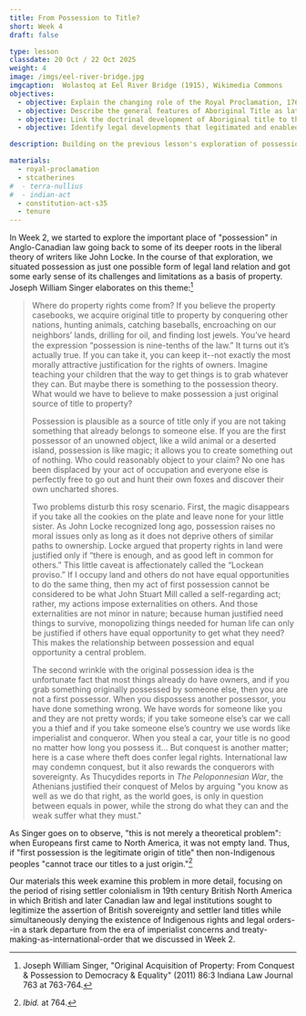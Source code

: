 ```yaml
---
title: From Possession to Title?
short: Week 4
draft: false

type: lesson
classdate: 20 Oct / 22 Oct 2025
weight: 4
image: /imgs/eel-river-bridge.jpg
imgcaption:  Wolastoq at Eel River Bridge (1915), Wikimedia Commons
objectives:
  - objective: Explain the changing role of the Royal Proclamation, 1763 with respect to the source and content of common law Aboriginal Title.
  - objective: Describe the general features of Aboriginal Title as late-19th century courts understood it (in concept, if not in name). 
  - objective: Link the doctrinal development of Aboriginal title to the structure of feudal land tenure and the common law estates in land.
  - objective: Identify legal developments that legitimated and enabled the logic of settler colonialism in the 19th century. 

description: Building on the previous lesson's exploration of possession, this week we focus on the various meanings of "title" and their application in the context of Indigenous land rights recognized by Anglo-Canadian law.

materials:
  - royal-proclamation
  - stcatherines
#  - terra-nullius
#  - indian-act
  - constitution-act-s35
  - tenure
---
```


In Week 2, we started to explore the important place of "possession" in Anglo-Canadian law going back to some of its deeper roots in the liberal theory of writers like John Locke. In the course of that exploration, we situated possession as just one possible form of legal land relation and got some early sense of its challenges and limitations as a basis of property. Joseph William Singer elaborates on this theme:[^1]

> Where do property rights come from? If you believe the property casebooks, we
acquire original title to property by conquering other nations, hunting animals,
catching baseballs, encroaching on our neighbors’ lands, drilling for oil, and
ﬁnding lost jewels. You’ve heard the expression “possession is nine-tenths of the
law.” It turns out it’s actually true. If you can take it, you can keep it--not exactly
the most morally attractive justification for the rights of owners. Imagine teaching
your children that the way to get things is to grab whatever they can. But maybe
there is something to the possession theory. What would we have to believe to
make possession a just original source of title to property?
> 
> Possession is plausible as a source of title only if you are not taking something
that already belongs to someone else. If you are the first possessor of an unowned
object, like a wild animal or a deserted island, possession is like magic; it allows
you to create something out of nothing. Who could reasonably object to your
claim? No one has been displaced by your act of occupation and everyone else is
perfectly free to go out and hunt their own foxes and discover their own uncharted
shores.	
>
> Two problems disturb this rosy scenario. First, the magic disappears if you take
all the cookies on the plate and leave none for your little sister. As John Locke
recognized long ago, possession raises no moral issues only as long as it does not
deprive others of similar paths to ownership. Locke argued that property rights in
land were justified only if “there is enough, and as good left in common for others.” 
This little caveat is affectionately called the “Lockean proviso.” If I
occupy land and others do not have equal opportunities to do the same thing, then
my act of first possession cannot be considered to be what John Stuart Mill called a
self-regarding act; rather, my actions impose externalities on others. And those
externalities are not minor in nature; because human justified need things to survive,
monopolizing things needed for human life can only be justified if others have
equal opportunity to get what they need? This makes the relationship between
possession and equal opportunity a central problem.
> 
> The second wrinkle with the original possession idea is the unfortunate fact that
most things already do have owners, and if you grab something originally
possessed by someone else, then you are not a first possessor. When you dispossess
another possessor, you have done something wrong. We have words for someone
like you and they are not pretty words; if you take someone else’s car we call you a
thief and if you take someone else’s country we use words like imperialist and
conqueror. When you steal a car, your title is no good no matter how long you
possess it... But conquest is another matter; here is a case where
theft does confer legal rights. International law may condemn conquest, but it also
rewards the conquerors with sovereignty. As Thucydides reports in *The
Peloponnesian War*, the Athenians justified their conquest of Melos by arguing
"you know as well as we do that right, as the world goes, is only in question
between equals in power, while the strong do what they can and the weak suffer
what they must."

As Singer goes on to observe, "this is not merely a theoretical problem": when Europeans first came to North America, it was not empty land. Thus, if "first possession is the legitimate origin of title" then non-Indigenous peoples "cannot trace our titles to a just origin."[^2]

Our materials this week examine this problem in more detail, focusing on the period of rising settler colonialism in 19th century British North America in which British and later Canadian law and legal institutions sought to legitimize the assertion of British sovereignty and settler land titles while simultaneously denying the existence of Indigenous rights and legal orders--in a stark departure from the era of imperialist concerns and treaty-making-as-international-order that we discussed in Week 2.

[^1]: Joseph William Singer, "Original Acquisition of Property: From Conquest & Possession to Democracy & Equality" (2011) 86:3 Indiana Law Journal 763 at 763-764.

[^2]: *Ibid.* at 764.